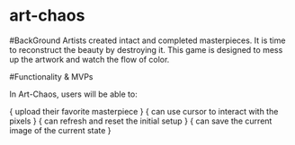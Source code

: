 # art-chaos

#BackGround
Artists created intact and completed masterpieces. It is time to reconstruct the beauty by destroying it. This game is designed to mess up the artwork and watch the flow of color.

#Functionality & MVPs


In Art-Chaos, users will be able to:

{ upload their favorite masterpiece }
{ can use cursor to interact with the pixels }
{ can refresh and reset the initial setup }
{ can save the current image of the current state }

